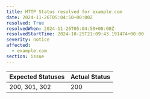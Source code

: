 ```yaml
---
title: HTTP Status resolved for example.com
date: 2024-11-26T05:04:50+00:00Z
resolved: True
resolvedWhen: 2024-11-26T05:04:50+00:00Z
resolvedStartTime: 2024-10-25T21:09:43.191474+00:00
severity: notice
affected:
  - example.com
section: issue
---
```


| Expected Statuses | Actual Status  |
|-------------------|----------------|
| 200, 301, 302 | 200 |
